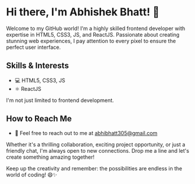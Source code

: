 # Hi there, I'm Abhishek Bhatt! 👋

Welcome to my GitHub world! I'm a highly skilled frontend developer with expertise in HTML5, CSS3, JS, and ReactJS. Passionate about creating stunning web experiences, I pay attention to every pixel to ensure the perfect user interface.

## Skills & Interests

- 💻 HTML5, CSS3, JS
- ⚛️ ReactJS
  


I'm not just limited to frontend development.

## How to Reach Me

- 📧 Feel free to reach out to me at abhibhatt305@gmail.com


Whether it's a thrilling collaboration, exciting project opportunity, or just a friendly chat, I'm always open to new connections. Drop me a line and let's create something amazing together!

Keep up the creativity and remember: the possibilities are endless in the world of coding! 😄✨
